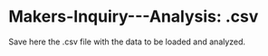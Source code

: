 Makers-Inquiry---Analysis: .csv
===============================

Save here the .csv file with the data to be loaded and analyzed.
